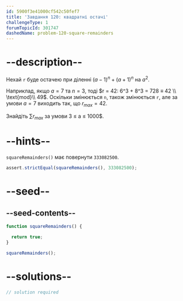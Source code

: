 ```yaml
---
id: 5900f3e41000cf542c50fef7
title: 'Завдання 120: квадратні остачі'
challengeType: 1
forumTopicId: 301747
dashedName: problem-120-square-remainders
---
```


# --description--

Нехай `r` буде остачею при діленні ${(a − 1)}^n + {(a + 1)}^n$ на $a^2$.

Наприклад, якщо $a = 7$ та $n = 3$, тоді $r = 42: 6^3 + 8^3 = 728 ≡ 42 \\ \text{mod}\\ 49$. Оскільки змінюється `n`, також змінюється `r`, але за умови $a = 7$ виходить так, що $r_{max} = 42$.

Знайдіть $\sum{r}_{max}$ за умови 3 ≤ a ≤ 1000$.

# --hints--

`squareRemainders()` має повернути `333082500`.

```js
assert.strictEqual(squareRemainders(), 333082500);
```

# --seed--

## --seed-contents--

```js
function squareRemainders() {

  return true;
}

squareRemainders();
```

# --solutions--

```js
// solution required
```
